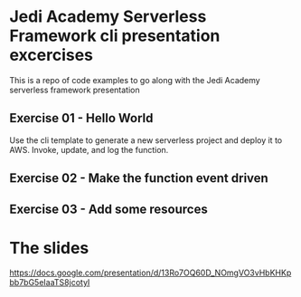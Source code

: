 # Jedi Academy Serverless Framework cli presentation excercises
This is a repo of code examples to go along with the Jedi Academy serverless framework presentation

## Exercise 01 - Hello World
Use the cli template to generate a new serverless project and deploy it to AWS. Invoke, update, and log the function. 

## Exercise 02 - Make the function event driven


## Exercise 03 - Add some resources


# The slides
<https://docs.google.com/presentation/d/13Ro7OQ60D_NOmgVO3vHbKHKpbb7bG5eIaaTS8jcotyI>
